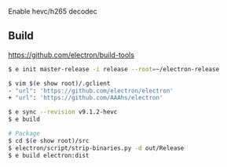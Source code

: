 Enable hevc/h265 decodec 

## Build

https://github.com/electron/build-tools

```sh
$ e init master-release -i release --root=~/electron-release

$ vim $(e show root)/.gclient
- "url": 'https://github.com/electron/electron'  
+ "url": 'https://github.com/AAAhs/electron'

$ e sync --revision v9.1.2-hevc
$ e build

# Package
$ cd $(e show root)/src
$ electron/script/strip-binaries.py -d out/Release
$ e build electron:dist
```
